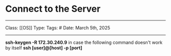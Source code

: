 # Connect to the Server
___
Class: [[OS]]
Type: 
Tags: # 
Date: March 5th, 2025
___

**ssh-keygen -R 172.30.240.9** in case the following command doesn't work by itself
**ssh \[user]@\[host] -p \[port]** 